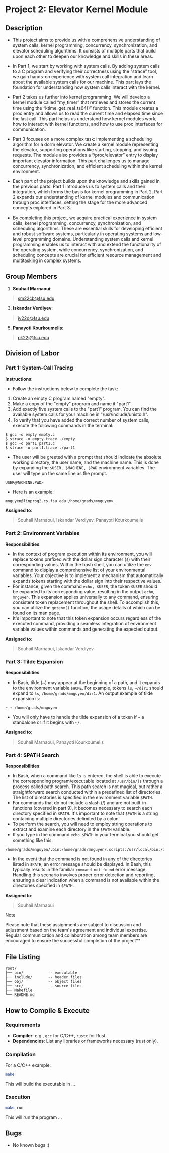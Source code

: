 # **Project 2: Elevator Kernel Module**

## Description

- This project aims to provide us with a comprehensive understanding of system calls, kernel programming, concurrency, synchronization, and elevator scheduling algorithms. It consists of multiple parts that build upon each other to deepen our knowledge and skills in these areas.

- In Part 1, we start by working with system calls. By adding system calls to a C program and verifying their correctness using the “strace” tool, we gain hands-on experience with system call integration and learn about the available system calls for our machine. This part lays the foundation for understanding how system calls interact with the kernel.

- Part 2 takes us further into kernel programming. We will develop a kernel module called “my_timer” that retrieves and stores the current time using the “ktime_get_real_ts64()” function. This module creates a proc entry and allows us to read the current time and elapsed time since the last call. This part helps us understand how kernel modules work, how to interact with kernel functions, and how to use proc interfaces for communication.

- Part 3 focuses on a more complex task: implementing a scheduling algorithm for a dorm elevator. We create a kernel module representing the elevator, supporting operations like starting, stopping, and issuing requests. The module also provides a “/proc/elevator” entry to display important elevator information. This part challenges us to manage concurrency, synchronization, and efficient scheduling within the kernel environment.

- Each part of the project builds upon the knowledge and skills gained in the previous parts. Part 1 introduces us to system calls and their integration, which forms the basis for kernel programming in Part 2. Part 2 expands our understanding of kernel modules and communication through proc interfaces, setting the stage for the more advanced concepts explored in Part 3.

- By completing this project, we acquire practical experience in system calls, kernel programming, concurrency, synchronization, and scheduling algorithms. These are essential skills for developing efficient and robust software systems, particularly in operating systems and low-level programming domains. Understanding system calls and kernel programming enables us to interact with and extend the functionality of the operating system, while concurrency, synchronization, and scheduling concepts are crucial for efficient resource management and multitasking in complex systems.


## Group Members
1. **Souhail Marnaoui**:
  > sm22cb@fsu.edu
3. **Iskandar Verdiyev**:
  > iv22d@fsu.edu
5. **Panayoti Kourkoumelis**:
  > pk22j@fsu.edu

## Division of Labor
### Part 1: System-Call Tracing
**Instructions**:
- Follow the instructions below to complete the task:
 1. Create an empty C program named "empty".
 2. Make a copy of the "empty" program and name it "part1".
 3. Add exactly five system calls to the "part1" program. You can find the available system calls for your machine in "/usr/include/unistd.h".
 4. To verify that you have added the correct number of system calls, execute the following commands in the terminal:
  ```
  $ gcc -o empty empty.c
  $ strace -o empty.trace ./empty
  $ gcc -o part1 part1.c
  $ strace -o part1.trace ./part1
  ``` 


- The user will be greeted with a prompt that should indicate the absolute working directory, the user name, and the machine name. This is done by expanding the `$USER, $MACHINE, $PWD` environment variables. The user will type on the same line as the prompt.
```
USER@MACHINE:PWD>
```
- Here is an example:
```
mnguyen@linprog2.cs.fsu.edu:/home/grads/mnguyen>
```
**Assigned to**:
> Souhail Marnaoui, Iskandar Verdiyev, Panayoti Kourkoumelis

### Part 2: Environment Variables
**Responsibilities**:
- In the context of program execution within its environment, you will replace tokens prefixed with the dollar sign character (`$`) with their corresponding values. Within the bash shell, you can utilize the `env` command to display a comprehensive list of your environmental variables. Your objective is to implement a mechanism that automatically expands tokens starting with the dollar sign into their respective values.
- For instance, given the command `echo, $USER`, the token `$USER` should be expanded to its corresponding value, resulting in the output `echo`, `mnguyen`. This expansion applies universally to any command, ensuring consistent token replacement throughout the shell. To accomplish this, you can utilize the `getenv()` function, the usage details of which can be found on its man page.
- It's important to note that this token expansion occurs regardless of the executed command, providing a seamless integration of environment variable values within commands and generating the expected output.

**Assigned to**:
> Souhail Marnaoui, Iskandar Verdiyev

### Part 3: Tilde Expansion
**Responsibilities**:
- In Bash, tilde (~) may appear at the beginning of a path, and it expands to the environment variable `$HOME`. For example, tokens `ls`, `~/dir1` should expand to `ls`, `/home/grads/mnguyen/dir1`. An output example of tilde expansion is:
```
~ → /home/grads/mnguyen
```
- You will only have to handle the tilde expansion of a token if `~` a standalone or if it begins with `~/`.

**Assigned to**:
> Souhail Marnaoui, Panayoti Kourkoumelis

### Part 4: $PATH Search
**Responsibilities**:
- In Bash, when a command like `ls` is entered, the shell is able to execute the corresponding program/executable located at `/usr/bin/ls` through a process called path search. This path search is not magical, but rather a straightforward search conducted within a predefined list of directories. The list of directories is specified in the environment variable `$PATH`.
- For commands that do not include a slash (/) and are not built-in functions (covered in part 9), it becomes necessary to search each directory specified in `$PATH`. It's important to note that `$PATH` is a string containing multiple directories delimited by a colon.
- To perform the search, you will need to employ string operations to extract and examine each directory in the `$PATH` variable.
- If you type in the command `echo $PATH` in your terminal you should get something like this:
```
/home/grads/mnguyen/.bin:/home/grads/mnguyen/.scripts:/usr/local/bin:/opt/sfw/bin:/usr/sfw/bin:/bin:/usr/bin:/usr/ccs/bin:/usr/ucb:.
```
- In the event that the command is not found in any of the directories listed in `$PATH`, an error message should be displayed. In Bash, this typically results in the familiar `command not found` error message. Handling this scenario involves proper error detection and reporting, ensuring a clear indication when a command is not available within the directories specified in `$PATH`.

**Assigned to**:
> Souhail Marnaoui

> [!NOTE]
> Please note that these assignments are subject to discussion and adjustment based on the team's
agreement and individual expertise. Regular communication and collaboration among team
members are encouraged to ensure the successful completion of the project**

## File Listing
```
root/
├── bin/           -- executable
├── include/       -- header files
├── obj/           -- object files
├── src/           -- source files
├── Makefile
└── README.md
```
## How to Compile & Execute

### Requirements
- **Compiler**: e.g., `gcc` for C/C++, `rustc` for Rust.
- **Dependencies**: List any libraries or frameworks necessary (rust only).

### Compilation
For a C/C++ example:
```bash
make
```
This will build the executable in ...
### Execution
```bash
make run
```
This will run the program ...

## Bugs
- No known bugs :)
